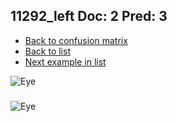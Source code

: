 ## 11292_left Doc: 2 Pred: 3
- [Back to confusion matrix](https://github.com/juliandewit/kaggle_retinopathy/blob/master/matrix.md)
- [Back to list](https://github.com/juliandewit/kaggle_retinopathy/blob/master/lists/23/list.md)
- [Next example in list](https://github.com/juliandewit/kaggle_retinopathy/blob/master/lists/23/11/11409_left.md)

![Eye](https://retinopaty.blob.core.windows.net/size1024/11292_left_2.jpeg)

### 

![Eye]()
